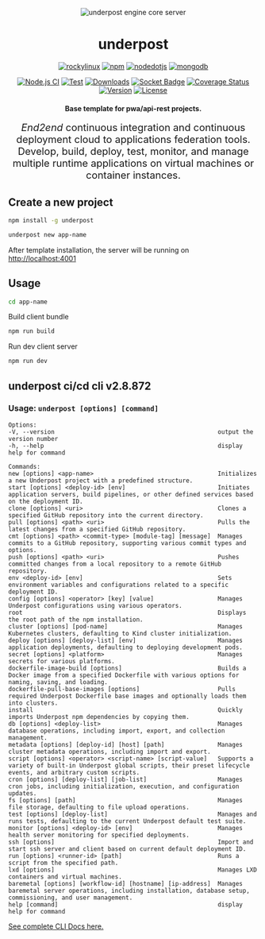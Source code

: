 <p align="center">
  <img src="https://underpost.net/assets/splash/apple-touch-icon-precomposed.png" alt="underpost engine core server"/>
</p>

<div align="center">

<h1>underpost</h1>

</div>

<div align="center">

<a target="_top" href='https://rockylinux.org/download'><img alt='rockylinux' src='https://img.shields.io/badge/Rocky Linux v9.6-100000?style=flat&logo=rockylinux&logoColor=white&labelColor=10b981&color=727273'/></a> <a target="_top"  href='https://www.npmjs.com/package/npm/v/11.1.0' ><img alt='npm' src='https://img.shields.io/badge/npm v11.1.0-100000?style=flat&logo=npm&logoColor=white&labelColor=CB3837&color=727273'/></a> <a target="_top"  href='https://nodejs.org/download/release/v22.9.0/' ><img alt='nodedotjs' src='https://img.shields.io/badge/node v23.8.0-100000?style=flat&logo=nodedotjs&logoColor=white&labelColor=5FA04E&color=727273'/></a> <a target="_top"  href='https://pgp.mongodb.com/' ><img alt='mongodb' src='https://img.shields.io/badge/mongodb_server v7.0-100000?style=flat&logo=mongodb&logoColor=white&labelColor=47A248&color=727273'/></a>

</div>

<div align="center">




























<!-- badges -->


[![Node.js CI](https://github.com/underpostnet/engine/actions/workflows/docker-image.ci.yml/badge.svg?branch=master)](https://github.com/underpostnet/engine/actions/workflows/docker-image.yml) [![Test](https://github.com/underpostnet/engine/actions/workflows/coverall.ci.yml/badge.svg?branch=master)](https://github.com/underpostnet/engine/actions/workflows/coverall.yml) [![Downloads](https://img.shields.io/npm/dm/underpost.svg)](https://www.npmjs.com/package/underpost) [![Socket Badge](https://socket.dev/api/badge/npm/package/underpost/2.8.872)](https://socket.dev/npm/package/underpost/overview/2.8.872) [![Coverage Status](https://coveralls.io/repos/github/underpostnet/engine/badge.svg?branch=master)](https://coveralls.io/github/underpostnet/engine?branch=master) [![Version](https://img.shields.io/npm/v/underpost.svg)](https://www.npmjs.org/package/underpost) [![License](https://img.shields.io/npm/l/underpost.svg)](https://www.npmjs.com/package/underpost)


<!-- end-badges -->




























</div>

<div align="center">

#### Base template for pwa/api-rest projects.

<div style="font-size: 20px;"><em>End2end</em> continuous integration and continuous deployment cloud to applications federation tools. Develop, build, deploy, test, monitor, and manage multiple runtime applications on virtual machines or container instances.</div>

</div>

<!-- #### Optional version environments -->
<!-- https://kapasia-dev-ed.my.site.com/Badges4Me/s/ -->
<!-- https://simpleicons.org/ -->

## Create a new project

```bash
npm install -g underpost
```

```bash
underpost new app-name
```

After template installation, the server will be running on [http://localhost:4001](http://localhost:4001)

## Usage

```bash
cd app-name
```

Build client bundle

```bash
npm run build
```

Run dev client server

```bash
npm run dev
```
<!-- -->
## underpost ci/cd cli v2.8.872

### Usage: `underpost [options] [command]`
  ```
 Options:
  -V, --version                                              output the version number
  -h, --help                                                 display help for command

Commands:
  new [options] <app-name>                                   Initializes a new Underpost project with a predefined structure.
  start [options] <deploy-id> [env]                          Initiates application servers, build pipelines, or other defined services based on the deployment ID.
  clone [options] <uri>                                      Clones a specified GitHub repository into the current directory.
  pull [options] <path> <uri>                                Pulls the latest changes from a specified GitHub repository.
  cmt [options] <path> <commit-type> [module-tag] [message]  Manages commits to a GitHub repository, supporting various commit types and options.
  push [options] <path> <uri>                                Pushes committed changes from a local repository to a remote GitHub repository.
  env <deploy-id> [env]                                      Sets environment variables and configurations related to a specific deployment ID.
  config [options] <operator> [key] [value]                  Manages Underpost configurations using various operators.
  root                                                       Displays the root path of the npm installation.
  cluster [options] [pod-name]                               Manages Kubernetes clusters, defaulting to Kind cluster initialization.
  deploy [options] [deploy-list] [env]                       Manages application deployments, defaulting to deploying development pods.
  secret [options] <platform>                                Manages secrets for various platforms.
  dockerfile-image-build [options]                           Builds a Docker image from a specified Dockerfile with various options for naming, saving, and loading.
  dockerfile-pull-base-images [options]                      Pulls required Underpost Dockerfile base images and optionally loads them into clusters.
  install                                                    Quickly imports Underpost npm dependencies by copying them.
  db [options] <deploy-list>                                 Manages database operations, including import, export, and collection management.
  metadata [options] [deploy-id] [host] [path]               Manages cluster metadata operations, including import and export.
  script [options] <operator> <script-name> [script-value]   Supports a variety of built-in Underpost global scripts, their preset lifecycle events, and arbitrary custom scripts.
  cron [options] [deploy-list] [job-list]                    Manages cron jobs, including initialization, execution, and configuration updates.
  fs [options] [path]                                        Manages file storage, defaulting to file upload operations.
  test [options] [deploy-list]                               Manages and runs tests, defaulting to the current Underpost default test suite.
  monitor [options] <deploy-id> [env]                        Manages health server monitoring for specified deployments.
  ssh [options]                                              Import and start ssh server and client based on current default deployment ID.
  run [options] <runner-id> [path]                           Runs a script from the specified path.
  lxd [options]                                              Manages LXD containers and virtual machines.
  baremetal [options] [workflow-id] [hostname] [ip-address]  Manages baremetal server operations, including installation, database setup, commissioning, and user management.
  help [command]                                             display help for command
 
```
      
<a target="_top" href="https://github.com/underpostnet/pwa-microservices-template/blob/master/cli.md">See complete CLI Docs here.</a>
      
